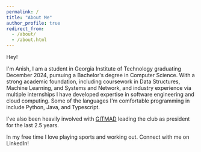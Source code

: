 ```yaml
---
permalink: /
title: "About Me"
author_profile: true
redirect_from:
  - /about/
  - /about.html
---
```


Hey!

I'm Anish, I am a student in Georgia Institute of Technology graduating December 2024, pursuing a Bachelor's degree in Computer Science. With a strong academic foundation, including coursework in Data Structures, Machine Learning, and Systems and Network, and industry experience via multiple internships I have developed expertise in software engineering and cloud computing. Some of the languages I'm comfortable programming in include Python, Java, and Typescript.

I've also been heavily involved with [GITMAD](https://gitmad.org) leading the club as president for the last 2.5 years.

In my free time I love playing sports and working out. Connect with me on LinkedIn!
